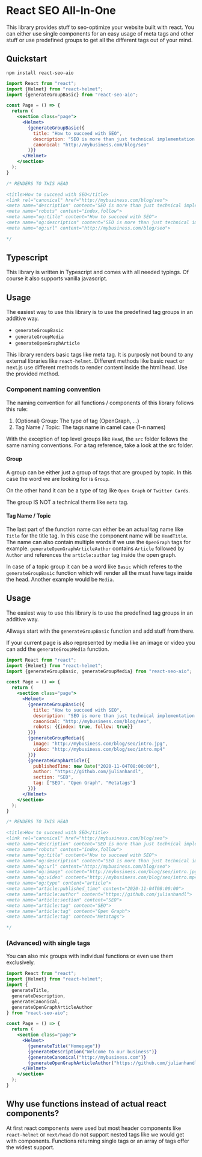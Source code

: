 # React SEO All-In-One
This library provides stuff to seo-optimize your website built with react. You can either use single components for an easy usage of meta tags and other stuff or use predefined groups to get all the different tags out of your mind.

## Quickstart
```
npm install react-seo-aio
```

```jsx
import React from "react";
import {Helmet} from "react-helmet";
import {generateGroupBasic} from "react-seo-aio";

const Page = () => {
  return (
    <section class="page">
      <Helmet>
        {generateGroupBasic({
          title: "How to succeed with SEO",
          description: "SEO is more than just technical implementation. Nevertheless your html should be perfect.",
          canonical: "http://mybusiness.com/blog/seo"
        )}}
      </Helmet>
    </section>
  );
}

/* RENDERS TO THIS HEAD

<title>How to succeed with SEO</title>
<link rel="canonical" href="http://mybusiness.com/blog/seo">
<meta name="description" content="SEO is more than just technical implementation. Nevertheless your html should be perfect.">
<meta name="robots" content="index,follow">
<meta name="og:title" content="How to succeed with SEO">
<meta name="og:description" content="SEO is more than just technical implementation. Nevertheless your html should be perfect.">
<meta name="og:url" content="http://mybusiness.com/blog/seo">

*/
```

## Typescript
This library is written in Typescript and comes with all needed typings. Of course it also supports vanilla javascript.

## <a name="usage"></a>Usage
The easiest way to use this library is to use the predefined tag groups in an additive way.
- ```generateGroupBasic```
- ```generateGroupMedia```
- ```generateOpenGraphArticle```

This library renders basic tags like meta tag. It is purposly not bound to any external libraries like ```react-helmet```. Different methods like basic react or next.js use different methods to render content inside the html head. Use the provided method.


### Component naming convention
The naming convention for all functions / components of this library follows this rule:

1. (Optional) Group: The type of tag (OpenGraph, ...)
2. Tag Name / Topic: The tags name in camel case (1-n names)

With the exception of top level groups like ```Head```, the ```src``` folder follows the same naming conventions. For a tag reference, take a look at the src folder. 

#### Group
A group can be either just a group of tags that are grouped by topic. In this case the word we are looking for is ```Group```.

On the other hand it can be a type of tag like ```Open Graph``` or ```Twitter Cards```.

The group IS NOT a technical therm like ```meta``` tag.

#### Tag Name / Topic

The last part of the function name can either be an actual tag name like ```Title``` for the title tag. In this case the component name will be ```HeadTitle```. The name can also contain multiple words if we use the ```OpenGraph``` tags for example. ```generateOpenGraphArticleAuthor``` contains ```Article``` followed by ```Author``` and references the ```article:author``` tag inside the open graph.

In case of a topic group it can be a word like ```Basic``` which referes to the ```generateGroupBasic``` function which will render all the must have tags inside the head. Another example would be ```Media```.

## Usage 
The easiest way to use this library is to use the predefined tag groups in an additive way.

Allways start with the ```generateGroupBasic``` function and add stuff from there.

If your current page is also represented by media like an image or video you can add the ```generateGroupMedia``` function.

```jsx
import React from "react";
import {Helmet} from "react-helmet";
import {generateGroupBasic, generateGroupMedia} from "react-seo-aio";

const Page = () => {
  return (
    <section class="page">
      <Helmet>
        {generateGroupBasic({
          title: "How to succeed with SEO",
          description: "SEO is more than just technical implementation. Nevertheless your html should be perfect.",
          canonical: "http://mybusiness.com/blog/seo",
          robots: {{index: true, follow: true}}
        })}
        {generateGroupMedia({
          image: "http://mybusiness.com/blog/seo/intro.jpg",
          video: "http://mybusiness.com/blog/seo/intro.mp4"
        })}
        {generateGraphArticle({
          publishedTime: new Date("2020-11-04T08:00:00"),
          author: "https://github.com/julianhandl",
          section: "SEO",
          tag: ["SEO", "Open Graph", "Metatags"]
        })}
      </Helmet>
    </section>
  );
}

/* RENDERS TO THIS HEAD

<title>How to succeed with SEO</title>
<link rel="canonical" href="http://mybusiness.com/blog/seo">
<meta name="description" content="SEO is more than just technical implementation. Nevertheless your html should be perfect.">
<meta name="robots" content="index,follow">
<meta name="og:title" content="How to succeed with SEO">
<meta name="og:description" content="SEO is more than just technical implementation. Nevertheless your html should be perfect.">
<meta name="og:url" content="http://mybusiness.com/blog/seo">
<meta name="og:image" content="http://mybusiness.com/blog/seo/intro.jpg">
<meta name="og:video" content="http://mybusiness.com/blog/seo/intro.mp4">
<meta name="og:type" content="article">
<meta name="article:published_time" content="2020-11-04T08:00:00">
<meta name="article:author" content="https://github.com/julianhandl">
<meta name="article:section" content="SEO">
<meta name="article:tag" content="SEO">
<meta name="article:tag" content="Open Graph">
<meta name="article:tag" content="Metatags">

*/
```

### (Advanced) with single tags
You can also mix groups with individual functions or even use them exclusively.

```jsx
import React from "react";
import {Helmet} from "react-helmet";
import {
  generateTitle,
  generateDescription,
  generateCanonical,
  generateOpenGraphArticleAuthor
} from "react-seo-aio";

const Page = () => {
  return (
    <section class="page">
      <Helmet>
        {generateTitle("Homepage")}
        {generateDescription("Welcome to our business")}
        {generateCanonical("http://mybusiness.com")}
        {generateOpenGraphArticleAuthor("https://github.com/julianhandl")}
      </Helmet>
    </section>
  );
}
```

## Why use functions instead of actual react components?

At first react components were used but most header components like ```react-helmet``` or ```next/head``` do not support nested tags like we would get with components. Functions returning single tags or an array of tags offer the widest support.